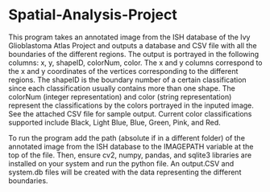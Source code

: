 # Spatial-Analysis-Project

This program takes an annotated image from the ISH database of the Ivy Glioblastoma Atlas Project and outputs a database and CSV file with all the boundaries of the different regions. The output is portrayed in the following columns: x, y, shapeID, colorNum, color. The x and y columns correspond to the x and y coordinates of the vertices corresponding to the different regions. The shapeID is the boundary number of a certain classification since each classification usually contains more than one shape. The colorNum (integer representation) and color (string representation) represent the classifications by the colors portrayed in the inputed image. See the attached CSV file for sample output. Current color classifications supported include Black, Light Blue, Blue, Green, Pink, and Red. 

To run the program add the path (absolute if in a different folder) of the annotated image from the ISH database to the IMAGEPATH variable at the top of the file. Then, ensure cv2, numpy, pandas, and sqlite3 libraries are installed on your system and run the python file. An output.CSV and system.db files will be created with the data representing the different boundaries. 

